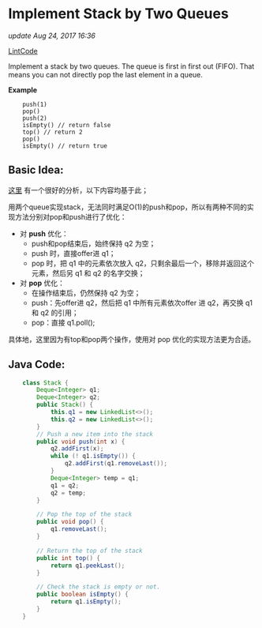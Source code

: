 # Implement Stack by Two Queues

_update Aug 24, 2017 16:36_

[LintCode](http://www.lintcode.com/en/problem/implement-stack-by-two-queues/)

Implement a stack by two queues. The queue is first in first out \(FIFO\). That means you can not directly pop the last element in a queue.

**Example**

```text
    push(1)
    pop()
    push(2)
    isEmpty() // return false
    top() // return 2
    pop()
    isEmpty() // return true
```

## Basic Idea:

[这里](https://stackoverflow.com/questions/688276/implement-stack-using-two-queues) 有一个很好的分析，以下内容均基于此；

用两个queue实现stack，无法同时满足O\(1\)的push和pop，所以有两种不同的实现方法分别对pop和push进行了优化：

* 对 **push** 优化：
  * push和pop结束后，始终保持 q2 为空；
  * push 时，直接offer进 q1；
  * pop 时，把 q1 中的元素依次放入 q2，只剩余最后一个，移除并返回这个元素，然后另 q1 和 q2 的名字交换；
* 对 **pop** 优化：
  * 在操作结束后，仍然保持 q2 为空；
  * push：先offer进 q2，然后把 q1 中所有元素依次offer 进 q2，再交换 q1 和 q2 的引用；
  * pop：直接 q1.poll\(\);

具体地，这里因为有top和pop两个操作，使用对 pop 优化的实现方法更为合适。

## Java Code:

```java
    class Stack {
        Deque<Integer> q1;
        Deque<Integer> q2;
        public Stack() {
            this.q1 = new LinkedList<>();
            this.q2 = new LinkedList<>();
        }
        // Push a new item into the stack
        public void push(int x) {
            q2.addFirst(x);
            while (! q1.isEmpty()) {
                q2.addFirst(q1.removeLast());
            }
            Deque<Integer> temp = q1;
            q1 = q2;
            q2 = temp;
        }

        // Pop the top of the stack
        public void pop() {
            q1.removeLast();
        }

        // Return the top of the stack
        public int top() {
            return q1.peekLast();
        }

        // Check the stack is empty or not.
        public boolean isEmpty() {
            return q1.isEmpty();
        }    
    }
```

